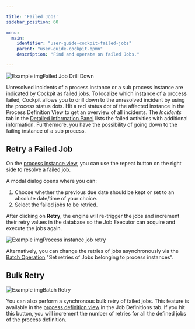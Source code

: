 ```yaml
---

title: 'Failed Jobs'
sidebar_position: 60

menu:
  main:
    identifier: "user-guide-cockpit-failed-jobs"
    parent: "user-guide-cockpit-bpmn"
    description: "Find and operate on failed Jobs."

---
```



![Example img](./../img/cockpit-failed-job-drill-down.png)Failed Job Drill Down

Unresolved incidents of a process instance or a sub process instance are indicated by Cockpit as failed jobs. To localize which instance of a process failed, Cockpit allows you to drill down to the unresolved incident by using the process status dots. Hit a red status dot of the affected instance in the Process Definition View to get an overview of all incidents. The *Incidents* tab in the [Detailed Information Panel](../bpmn/process-instance-view.md#detailed-information-panel) lists the failed activities with additional information. Furthermore, you have the possibility of going down to the failing instance of a sub process.


## Retry a Failed Job

On the [process instance view](../bpmn/process-instance-view.md), you can use the repeat button on the right side to resolve a failed job.

A modal dialog opens where you can: 

1. Choose whether the previous due date should be kept or set to an absolute date/time of your choice.
2. Select the failed jobs to be retried.

After clicking on **Retry**, the engine will re-trigger the jobs and increment their retry values in the database so the Job Executor can acquire and execute the jobs again.

![Example img](./../img/cockpit-instance-job-retry.png)Process instance job retry

Alternatively, you can change the retries of jobs asynchronously via the [Batch Operation](../batch/batch-operation.md) "Set retries of Jobs belonging to process instances".

## Bulk Retry

![Example img](./../img/cockpit-bulk-retry.png)Batch Retry

You can also perform a synchronous bulk retry of failed jobs. This feature is available in the [process definition view](../bpmn/process-definition-view.md) in the Job Definitions tab. If you hit this button, you will increment the number of retries for all the defined jobs of the process definition.
